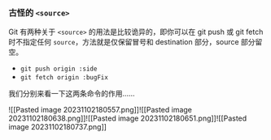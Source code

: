 ### 古怪的 `<source>`

Git 有两种关于 `<source>` 的用法是比较诡异的，即你可以在 git push 或 git fetch 时不指定任何 `source`，方法就是仅保留冒号和 destination 部分，source 部分留空。

- `git push origin :side`
- `git fetch origin :bugFix`

我们分别来看一下这两条命令的作用……


![[Pasted image 20231102180557.png]]![[Pasted image 20231102180638.png]]![[Pasted image 20231102180651.png]]![[Pasted image 20231102180737.png]]